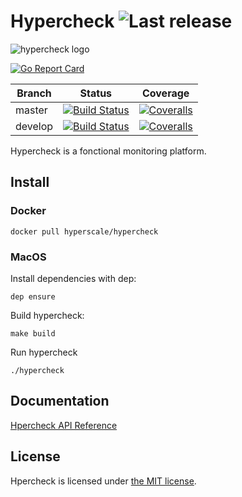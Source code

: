 Hypercheck ![Last release](https://img.shields.io/github/release/hyperscale/hypercheck.svg)
=========

![hypercheck logo](https://cdn.rawgit.com/hyperscale/hypercheck/master/_resources/hypercheck.svg "hypercheck logo")


[![Go Report Card](https://goreportcard.com/badge/github.com/hyperscale/hypercheck)](https://goreportcard.com/report/github.com/hyperscale/hypercheck)

| Branch  | Status | Coverage |
|---------|--------|----------|
| master  | [![Build Status](https://img.shields.io/travis/hyperscale/hypercheck/master.svg)](https://travis-ci.org/hyperscale/hypercheck) | [![Coveralls](https://img.shields.io/coveralls/hyperscale/hypercheck/master.svg)](https://coveralls.io/github/hyperscale/hypercheck?branch=master) |
| develop | [![Build Status](https://img.shields.io/travis/hyperscale/hypercheck/develop.svg)](https://travis-ci.org/hyperscale/hypercheck) | [![Coveralls](https://img.shields.io/coveralls/hyperscale/hypercheck/develop.svg)](https://coveralls.io/github/hyperscale/hypercheck?branch=develop) |

Hypercheck is a fonctional monitoring platform.

Install
-------

### Docker

```shell
docker pull hyperscale/hypercheck
```

### MacOS

Install dependencies with dep:
```shell
dep ensure
```

Build hypercheck:
```shell
make build
```

Run hypercheck
```shell
./hypercheck
```

Documentation
-------------

[Hpercheck API Reference](https://hyperscale.github.io/hypercheck/)

License
-------

Hpercheck is licensed under [the MIT license](LICENSE.md).
